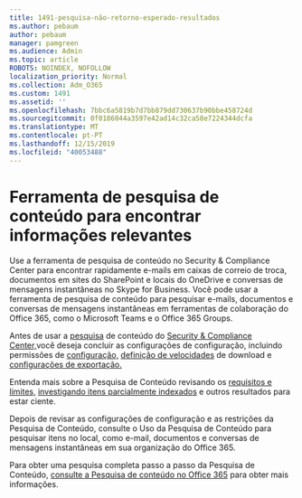 ```yaml
---
title: 1491-pesquisa-não-retorno-esperado-resultados
ms.author: pebaum
author: pebaum
manager: pamgreen
ms.audience: Admin
ms.topic: article
ROBOTS: NOINDEX, NOFOLLOW
localization_priority: Normal
ms.collection: Adm_O365
ms.custom: 1491
ms.assetid: ''
ms.openlocfilehash: 7bbc6a5819b7d7bb879dd730637b90bbe458724d
ms.sourcegitcommit: 0f0186044a3597e42ad14c32ca58e7224344dcfa
ms.translationtype: MT
ms.contentlocale: pt-PT
ms.lasthandoff: 12/15/2019
ms.locfileid: "40053488"
---
```

# <a name="content-search-tool-to-find-relevant-info"></a>Ferramenta de pesquisa de conteúdo para encontrar informações relevantes

Use a ferramenta de pesquisa de conteúdo no Security & Compliance Center para encontrar rapidamente e-mails em caixas de correio de troca, documentos em sites do SharePoint e locais do OneDrive e conversas de mensagens instantâneas no Skype for Business. Você pode usar a ferramenta de pesquisa de conteúdo para pesquisar e-mails, documentos e conversas de mensagens instantâneas em ferramentas de colaboração do Office 365, como o Microsoft Teams e o Office 365 Groups.


Antes de usar a [pesquisa](https://sip.protection.office.com/contentsearchbeta?ContentOnly=1) de conteúdo do [Security & Compliance Center,](https://sip.protection.office.com/homepage)você deseja concluir as configurações de configuração, incluindo permissões de [configuração,](https://docs.microsoft.com/office365/securitycompliance/permissions-filtering-for-content-search) [definição de velocidades](https://docs.microsoft.com/office365/securitycompliance/increase-download-speeds-when-exporting-ediscovery-results) de download e [configurações de exportação.](https://docs.microsoft.com/office365/securitycompliance/disable-reports-when-you-export-content-search-results)

Entenda mais sobre a Pesquisa de Conteúdo revisando os [requisitos e limites,](https://docs.microsoft.com/office365/securitycompliance/limits-for-content-search) [investigando itens parcialmente indexados](https://docs.microsoft.com/office365/securitycompliance/investigating-partially-indexed-items-in-ediscovery) e outros resultados para estar ciente.

Depois de revisar as configurações de configuração e as restrições da Pesquisa de Conteúdo, consulte o Uso da [</a> Pesquisa de Conteúdo para pesquisar itens no local, como e-mail, documentos e conversas de mensagens instantâneas em sua organização do Office 365.](https://docs.microsoft.com/office365/securitycompliance/content-search)

Para obter uma pesquisa completa passo a passo da Pesquisa de Conteúdo, [consulte a Pesquisa de conteúdo no Office 365](https://docs.microsoft.com/office365/securitycompliance/search-for-content) para obter mais informações.
